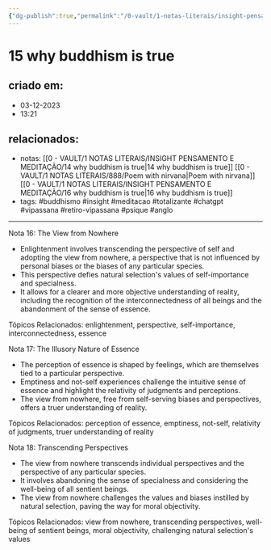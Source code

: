 ```yaml
---
{"dg-publish":true,"permalink":"/0-vault/1-notas-literais/insight-pensamento-e-meditacao/15-why-buddhism-is-true/","tags":["buddhismo","insight","meditacao","totalizante","chatgpt","vipassana","retiro-vipassana","psique","anglo"],"dgHomeLink":true,"dgShowLocalGraph":true,"dgShowFileTree":true,"dgEnableSearch":true}
---
```


# 15 why buddhism is true

## criado em: 
- 03-12-2023
- 13:21
## relacionados:
- notas: [[0 - VAULT/1 NOTAS LITERAIS/INSIGHT PENSAMENTO E MEDITAÇÃO/14 why buddhism is true\|14 why buddhism is true]]
[[0 - VAULT/1 NOTAS LITERAIS/888/Poem with nirvana\|Poem with nirvana]]
[[0 - VAULT/1 NOTAS LITERAIS/INSIGHT PENSAMENTO E MEDITAÇÃO/16 why buddhism is true\|16 why buddhism is true]]
- tags: #buddhismo #insight #meditacao #totalizante #chatgpt #vipassana  #retiro-vipassana #psique #anglo
---
Nota 16: The View from Nowhere

- Enlightenment involves transcending the perspective of self and adopting the view from nowhere, a perspective that is not influenced by personal biases or the biases of any particular species.
- This perspective defies natural selection's values of self-importance and specialness.
- It allows for a clearer and more objective understanding of reality, including the recognition of the interconnectedness of all beings and the abandonment of the sense of essence.

Tópicos Relacionados: enlightenment, perspective, self-importance, interconnectedness, essence

Nota 17: The Illusory Nature of Essence

- The perception of essence is shaped by feelings, which are themselves tied to a particular perspective.
- Emptiness and not-self experiences challenge the intuitive sense of essence and highlight the relativity of judgments and perceptions.
- The view from nowhere, free from self-serving biases and perspectives, offers a truer understanding of reality.

Tópicos Relacionados: perception of essence, emptiness, not-self, relativity of judgments, truer understanding of reality

Nota 18: Transcending Perspectives

- The view from nowhere transcends individual perspectives and the perspective of any particular species.
- It involves abandoning the sense of specialness and considering the well-being of all sentient beings.
- The view from nowhere challenges the values and biases instilled by natural selection, paving the way for moral objectivity.

Tópicos Relacionados: view from nowhere, transcending perspectives, well-being of sentient beings, moral objectivity, challenging natural selection's values